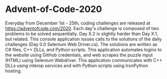 # Advent-of-Code-2020

Everyday from December 1st - 25th, coding challenges are released at https://adventofcode.com/2020.
Each day's challenge is composed of two problems to be solved sequentially. 
Day X.2 is slightly harder than Day X.1, but related. 
This console application issues calls to the solutions of the daily challenges (Day 0.0 Selenium Web Driver.cs).
The solutions are written as C# files, C++ DLLs, and Python scripts.
This application automates logins to the website using GitHub credentials, and web scrapes the puzzle input (HTML) using Selenium Webdriver.
This application communicates with C++ DLLs using interop services and with Python scripts using IronPython hosting.
